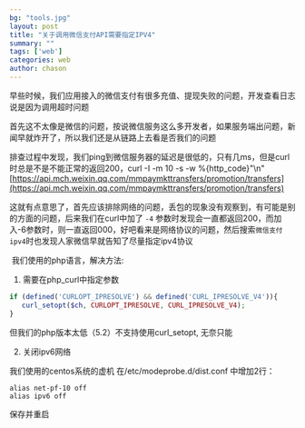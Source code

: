 ```yaml
---
bg: "tools.jpg"
layout: post
title: "关于调用微信支付API需要指定IPV4"
summary: ""
tags: ['web']
categories: web
author: chason
---
```


​        早些时候，我们应用接入的微信支付有很多充值、提现失败的问题，开发查看日志说是因为调用超时问题

​        首先这不太像是微信的问题，按说微信服务这么多开发者，如果服务端出问题，新闻早就炸开了，所以我们还是从链路上去看是否我们的问题

​        排查过程中发现，我们ping到微信服务器的延迟是很低的，只有几ms，但是curl时总是不是不能正常的返回200，curl -I -m 10 -s -w %{http_code}"\n"  [https://api.mch.weixin.qq.com/mmpaymkttransfers/promotion/transfers](https://api.mch.weixin.qq.com/mmpaymkttransfers/promotion/transfers)

​        这就有点意思了，首先应该排除网络的问题，丢包的现象没有观察到，有可能是别的方面的问题，后来我们在curl中加了 `-4` 参数时发现会一直都返回200，而加入-6参数时，则一直返回000，好吧看来是网络协议的问题，然后搜索`微信支付 ipv4`时也发现人家微信早就告知了尽量指定ipv4协议

​         我们使用的php语言，解决方法:

1)  需要在php_curl中指定参数

```php
if (defined('CURLOPT_IPRESOLVE') && defined('CURL_IPRESOLVE_V4')){
   curl_setopt($ch, CURLOPT_IPRESOLVE, CURL_IPRESOLVE_V4);
}
```

但我们的php版本太低（5.2）不支持使用curl_setopt, 无奈只能

2)  关闭ipv6网络

我们使用的centos系统的虚机
在/etc/modeprobe.d/dist.conf  中增加2行：

```shell
alias net-pf-10 off 
alias ipv6 off
```

 保存并重启       

